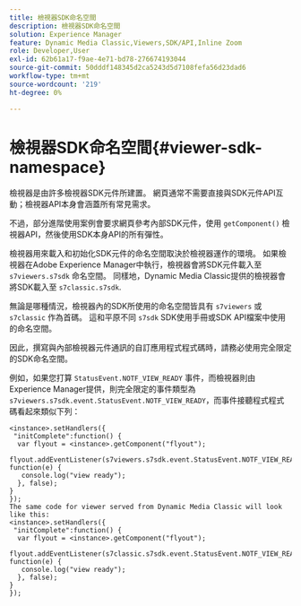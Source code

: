 ```yaml
---
title: 檢視器SDK命名空間
description: 檢視器SDK命名空間
solution: Experience Manager
feature: Dynamic Media Classic,Viewers,SDK/API,Inline Zoom
role: Developer,User
exl-id: 62b61a17-f9ae-4e71-bd78-276674193044
source-git-commit: 50dddf148345d2ca5243d5d7108fefa56d23dad6
workflow-type: tm+mt
source-wordcount: '219'
ht-degree: 0%

---
```


# 檢視器SDK命名空間{#viewer-sdk-namespace}

檢視器是由許多檢視器SDK元件所建置。 網頁通常不需要直接與SDK元件API互動；檢視器API本身會涵蓋所有常見需求。

不過，部分進階使用案例會要求網頁參考內部SDK元件，使用 `getComponent()` 檢視器API，然後使用SDK本身API的所有彈性。

檢視器用來載入和初始化SDK元件的命名空間取決於檢視器運作的環境。 如果檢視器在Adobe Experience Manager中執行，檢視器會將SDK元件載入至 `s7viewers.s7sdk` 命名空間。 同樣地，Dynamic Media Classic提供的檢視器會將SDK載入至 `s7classic.s7sdk`.

無論是哪種情況，檢視器內的SDK所使用的命名空間皆具有 `s7viewers` 或 `s7classic` 作為首碼。 這和平原不同 `s7sdk` SDK使用手冊或SDK API檔案中使用的命名空間。

因此，撰寫與內部檢視器元件通訊的自訂應用程式程式碼時，請務必使用完全限定的SDK命名空間。

例如，如果您打算 `StatusEvent.NOTF_VIEW_READY` 事件，而檢視器則由Experience Manager提供，則完全限定的事件類型為 `s7viewers.s7sdk.event.StatusEvent.NOTF_VIEW_READY`，而事件接聽程式程式碼看起來類似下列：

```
<instance>.setHandlers({ 
 "initComplete":function() { 
  var flyout = <instance>.getComponent("flyout"); 
   flyout.addEventListener(s7viewers.s7sdk.event.StatusEvent.NOTF_VIEW_READY, function(e) { 
   console.log("view ready"); 
  }, false); 
} 
}); 
The same code for viewer served from Dynamic Media Classic will look like this: 
<instance>.setHandlers({ 
 "initComplete":function() { 
  var flyout = <instance>.getComponent("flyout"); 
   flyout.addEventListener(s7classic.s7sdk.event.StatusEvent.NOTF_VIEW_READY, function(e) { 
   console.log("view ready"); 
  }, false); 
} 
});
```
